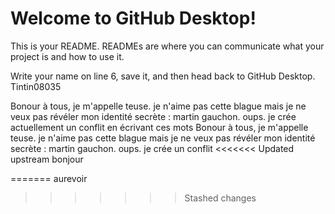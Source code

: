 # Welcome to GitHub Desktop!

This is your README. READMEs are where you can communicate what your project is and how to use it.

Write your name on line 6, save it, and then head back to GitHub Desktop.
Tintin08035

Bonour à tous, je m'appelle teuse. je n'aime pas cette blague mais je ne veux pas révéler mon identité secrète : martin gauchon. oups. je crée actuellement un conflit en écrivant ces mots
Bonour à tous, je m'appelle teuse. je n'aime pas cette blague mais je ne veux pas révéler mon identité secrète : martin gauchon. oups. je crée un conflit
<<<<<<< Updated upstream
bonjour

=======
aurevoir
>>>>>>> Stashed changes
